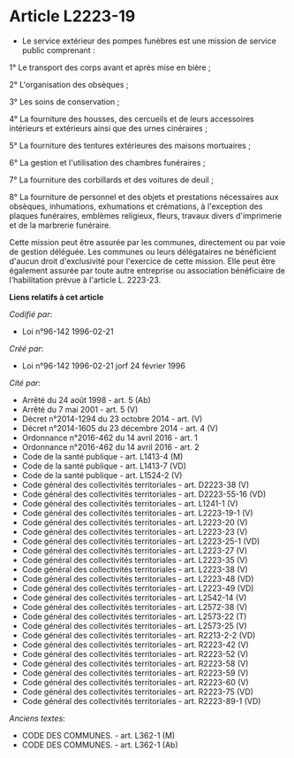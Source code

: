 # Article L2223-19

- Le service extérieur des pompes funèbres est une mission de service public comprenant :

1° Le transport des corps avant et après mise en bière ;

2° L'organisation des obsèques ;

3° Les soins de conservation ;

4° La fourniture des housses, des cercueils et de leurs accessoires intérieurs et extérieurs ainsi que des urnes cinéraires ;

5° La fourniture des tentures extérieures des maisons mortuaires ;

6° La gestion et l'utilisation des chambres funéraires ;

7° La fourniture des corbillards et des voitures de deuil ;

8° La fourniture de personnel et des objets et prestations nécessaires aux obsèques, inhumations, exhumations et crémations,
à l'exception des plaques funéraires, emblèmes religieux, fleurs, travaux divers d'imprimerie et de la marbrerie funéraire.

Cette mission peut être assurée par les communes, directement ou par voie de gestion déléguée. Les communes ou leurs
délégataires ne bénéficient d'aucun droit d'exclusivité pour l'exercice de cette mission. Elle peut être également assurée
par toute autre entreprise ou association bénéficiaire de l'habilitation prévue à l'article L. 2223-23.

**Liens relatifs à cet article**

_Codifié par_:

  - Loi n°96-142 1996-02-21

_Créé par_:

  - Loi n°96-142 1996-02-21 jorf 24 février 1996

_Cité par_:

  - Arrêté du 24 août 1998 - art. 5 (Ab)
  - Arrêté du 7 mai 2001 - art. 5 (V)
  - Décret n°2014-1294 du 23 octobre 2014 - art. (V)
  - Décret n°2014-1605 du 23 décembre 2014 - art. 4 (V)
  - Ordonnance n°2016-462 du 14 avril 2016 - art. 1
  - Ordonnance n°2016-462 du 14 avril 2016 - art. 2
  - Code de la santé publique - art. L1413-4 (M)
  - Code de la santé publique - art. L1413-7 (VD)
  - Code de la santé publique - art. L1524-2 (V)
  - Code général des collectivités territoriales - art. D2223-38 (V)
  - Code général des collectivités territoriales - art. D2223-55-16 (VD)
  - Code général des collectivités territoriales - art. L1241-1 (V)
  - Code général des collectivités territoriales - art. L2223-19-1 (V)
  - Code général des collectivités territoriales - art. L2223-20 (V)
  - Code général des collectivités territoriales - art. L2223-23 (V)
  - Code général des collectivités territoriales - art. L2223-25-1 (VD)
  - Code général des collectivités territoriales - art. L2223-27 (V)
  - Code général des collectivités territoriales - art. L2223-35 (V)
  - Code général des collectivités territoriales - art. L2223-38 (V)
  - Code général des collectivités territoriales - art. L2223-48 (VD)
  - Code général des collectivités territoriales - art. L2223-49 (VD)
  - Code général des collectivités territoriales - art. L2542-14 (V)
  - Code général des collectivités territoriales - art. L2572-38 (V)
  - Code général des collectivités territoriales - art. L2573-22 (T)
  - Code général des collectivités territoriales - art. L2573-25 (V)
  - Code général des collectivités territoriales - art. R2213-2-2 (VD)
  - Code général des collectivités territoriales - art. R2223-42 (V)
  - Code général des collectivités territoriales - art. R2223-52 (V)
  - Code général des collectivités territoriales - art. R2223-58 (V)
  - Code général des collectivités territoriales - art. R2223-59 (V)
  - Code général des collectivités territoriales - art. R2223-60 (V)
  - Code général des collectivités territoriales - art. R2223-75 (VD)
  - Code général des collectivités territoriales - art. R2223-89-1 (VD)

_Anciens textes_:

  - CODE DES COMMUNES. - art. L362-1 (M)
  - CODE DES COMMUNES. - art. L362-1 (Ab)
